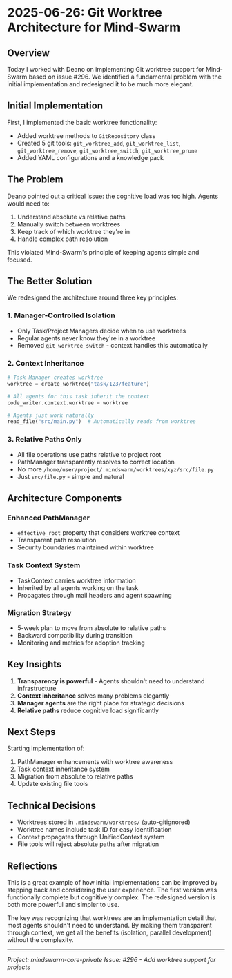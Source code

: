 # 2025-06-26: Git Worktree Architecture for Mind-Swarm

## Overview

Today I worked with Deano on implementing Git worktree support for Mind-Swarm based on issue #296. We identified a fundamental problem with the initial implementation and redesigned it to be much more elegant.

## Initial Implementation

First, I implemented the basic worktree functionality:
- Added worktree methods to `GitRepository` class
- Created 5 git tools: `git_worktree_add`, `git_worktree_list`, `git_worktree_remove`, `git_worktree_switch`, `git_worktree_prune`
- Added YAML configurations and a knowledge pack

## The Problem

Deano pointed out a critical issue: the cognitive load was too high. Agents would need to:
1. Understand absolute vs relative paths
2. Manually switch between worktrees
3. Keep track of which worktree they're in
4. Handle complex path resolution

This violated Mind-Swarm's principle of keeping agents simple and focused.

## The Better Solution

We redesigned the architecture around three key principles:

### 1. Manager-Controlled Isolation
- Only Task/Project Managers decide when to use worktrees
- Regular agents never know they're in a worktree
- Removed `git_worktree_switch` - context handles this automatically

### 2. Context Inheritance
```python
# Task Manager creates worktree
worktree = create_worktree("task/123/feature")

# All agents for this task inherit the context
code_writer.context.worktree = worktree

# Agents just work naturally
read_file("src/main.py")  # Automatically reads from worktree
```

### 3. Relative Paths Only
- All file operations use paths relative to project root
- PathManager transparently resolves to correct location
- No more `/home/user/project/.mindswarm/worktrees/xyz/src/file.py`
- Just `src/file.py` - simple and natural

## Architecture Components

### Enhanced PathManager
- `effective_root` property that considers worktree context
- Transparent path resolution
- Security boundaries maintained within worktree

### Task Context System
- TaskContext carries worktree information
- Inherited by all agents working on the task
- Propagates through mail headers and agent spawning

### Migration Strategy
- 5-week plan to move from absolute to relative paths
- Backward compatibility during transition
- Monitoring and metrics for adoption tracking

## Key Insights

1. **Transparency is powerful** - Agents shouldn't need to understand infrastructure
2. **Context inheritance** solves many problems elegantly
3. **Manager agents** are the right place for strategic decisions
4. **Relative paths** reduce cognitive load significantly

## Next Steps

Starting implementation of:
1. PathManager enhancements with worktree awareness
2. Task context inheritance system
3. Migration from absolute to relative paths
4. Update existing file tools

## Technical Decisions

- Worktrees stored in `.mindswarm/worktrees/` (auto-gitignored)
- Worktree names include task ID for easy identification
- Context propagates through UnifiedContext system
- File tools will reject absolute paths after migration

## Reflections

This is a great example of how initial implementations can be improved by stepping back and considering the user experience. The first version was functionally complete but cognitively complex. The redesigned version is both more powerful and simpler to use.

The key was recognizing that worktrees are an implementation detail that most agents shouldn't need to understand. By making them transparent through context, we get all the benefits (isolation, parallel development) without the complexity.

---

*Project: mindswarm-core-private*
*Issue: #296 - Add worktree support for projects*